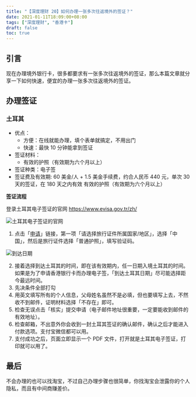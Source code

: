 ```yaml
---
title: "【深度理财 20】如何办理一张多次往返境外的签证？"
date: 2021-01-11T18:09:00+08:00
tags: ["深度理财", "香港卡"]
draft: false
toc: true
---
```


## 引言

现在办理境外银行卡，很多都要求有一张多次往返境外的签证，那么本篇文章就分享一下如何快速，便宜的办理一张多次往返境外的签证。

## 办理签证

### 土耳其

- 优点：
    - 方便：在线就能办理，填个表单就搞定，不用出门
    - 快速：最快 10 分钟能拿到签证
- 签证材料：
    - 有效的护照（有效期为六个月以上）
- 签证种类：电子签
- 签证费及有效期: 60 美金/人 + 1.5 美金手续费，约合人民币 440 元，单次 30 天的签证，在 180 天之内有效
有效的护照（有效期为六个月以上）

<!--more-->

**签证流程** 

登录土耳其电子签证的官网 https://www.evisa.gov.tr/zh/

![土耳其电子签证的官网](https://blog-1251237404.cos.ap-guangzhou.myqcloud.com/20210111wFfUuj.jpg!s)

1. 点击「[申请](https://www.evisa.gov.tr/zh/apply/)」链接，第一项「请选择旅行证件所属国家/地区」，选择「中国」，然后是旅行证件选择「普通护照」，填写验证码。

![到达日期](https://blog-1251237404.cos.ap-guangzhou.myqcloud.com/20210111ffEonV.png)

2. 接着选择到达土耳其的时间，即在该有效期内，任一日期入境土耳其的时间。如果是为了申请香港银行卡而办理电子签，「到达土耳其日期」尽可能选择距今最远时间。
3. 先决条件全部打勾
4. 用英文填写所有的个人信息，父母姓名虽然不是必填，但也要填写上去，不然收不到邮件，证明材料选择「不存在」即可。
5. 检查无误点击「核实」提交申请（电子邮件地址很重要，一定要能收到邮件的有效地址）。
6. 检查邮箱，不出意外你会收到一封土耳其签证的确认邮件，确认之后才能进入付款选项。支付宝微信都可以用。
7. 支付成功之后，页面立即显示一个 PDF 文件，打开就是土耳其电子签证，打印就可以用了。


## 最后

不会办理的也可以找淘宝，不过自己办理步骤也很简单，你找淘宝会泄露你的个人隐私，而且有中间商赚差价。
